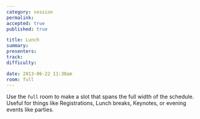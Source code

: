 ```yaml
---
category: session
permalink:
accepted: true
published: true

title: Lunch
summary:
presenters:
track:
difficulty:

date: 2013-06-22 11:30am
room: full
---
```


Use the ```full``` room to make a slot that spans the full width of the schedule.<br>
Useful for things like Registrations, Lunch breaks, Keynotes, or evening events like parties.
